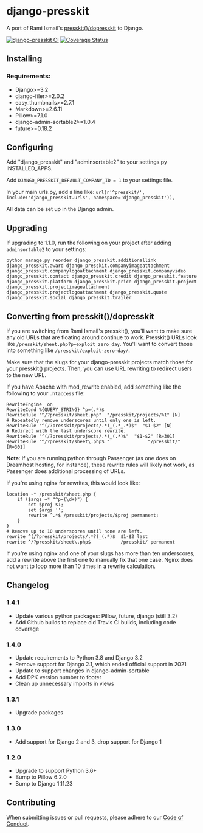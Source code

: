 # django-presskit
A port of Rami Ismail's [presskit()/dopresskit](https://github.com/ramiismail/dopresskit) to Django.

[![django-presskit CI](https://github.com/FutureProofGames/django-presskit/actions/workflows/main.yaml/badge.svg)](https://github.com/FutureProofGames/django-presskit/actions/workflows/main.yaml) [![Coverage Status](https://coveralls.io/repos/github/FutureProofGames/django-presskit/badge.svg?branch=develop)](https://coveralls.io/github/FutureProofGames/django-presskit?branch=develop)

## Installing

### Requirements:

* Django>=3.2
* django-filer>=2.0.2
* easy_thumbnails>=2.7.1
* Markdown>=2.6.11
* Pillow>=7.1.0
* django-admin-sortable2>=1.0.4
* future>=0.18.2

## Configuring

Add "django_presskit" and "adminsortable2" to your settings.py INSTALLED_APPS.

Add `DJANGO_PRESSKIT_DEFAULT_COMPANY_ID = 1` to your settings file.

In your main urls.py, add a line like: `url(r'^presskit/', include('django_presskit.urls', namespace='django_presskit')),`

All data can be set up in the Django admin.

## Upgrading

If upgrading to 1.1.0, run the following on your project after adding `adminsortable2` to your settings:

```
python manage.py reorder django_presskit.additionallink django_presskit.award django_presskit.companyimageattachment django_presskit.companylogoattachment django_presskit.companyvideo django_presskit.contact django_presskit.credit django_presskit.feature django_presskit.platform django_presskit.price django_presskit.project django_presskit.projectimageattachment django_presskit.projectlogoattachment django_presskit.quote django_presskit.social django_presskit.trailer
```

## Converting from presskit()/dopresskit

If you are switching from Rami Ismail's presskit(), you'll want to make sure any old URLs that are floating around continue to work. Presskit() URLs look like `/presskit/sheet.php?p=exploit_zero_day`. You'll want to convert those into something like `/presskit/exploit-zero-day/`.

Make sure that the slugs for your django-presskit projects match those for your presskit() projects. Then, you can use URL rewriting to redirect users to the new URL.

If you have Apache with mod_rewrite enabled, add something like the following to your `.htaccess` file:

```
RewriteEngine  on
RewriteCond %{QUERY_STRING} ^p=(.*)$
RewriteRule "^/?presskit/sheet.php"  "/presskit/projects/%1" [N]
# Repeatedly remove underscores until only one is left.
RewriteRule "^(/?presskit/projects/.*)_(.*_.*)$"  "$1-$2" [N]
# Redirect with the last underscore rewrite.
RewriteRule "^(/?presskit/projects/.*)_(.*)$"  "$1-$2" [R=301]
RewriteRule "^/?presskit/sheet\.php$ "              "/presskit/" [R=301]
```

**Note**: If you are running python through Passenger (as one does on Dreamhost hosting, for instance), these rewrite rules will likely not work, as Passenger does additional processing of URLs.

If you're using nginx for rewrites, this would look like:

```
location ~* /presskit/sheet.php {
    if ($args ~* "^p=(\d+)") {
        set $proj $1;
        set $args '';
        rewrite ^.*$ /presskit/projects/$proj permanent;
    }
}
# Remove up to 10 underscores until none are left.
rewrite ^(/?presskit/projects/.*?)_(.*)$  $1-$2 last
rewrite ^/?presskit/sheet\.php$           /presskit/ permanent
```
If you're using nginx and one of your slugs has more than ten underscores, add a rewrite above the first one to manually fix that one case. Nginx does not want to loop more than 10 times in a rewrite calculation.


## Changelog

### 1.4.1

* Update various python packages: Pillow, future, django (still 3.2)
* Add Github builds to replace old Travis CI builds, including code coverage

### 1.4.0
* Update requirements to Python 3.8 and Django 3.2
* Remove support for Django 2.1, which ended official support in 2021
* Update to support changes in django-admin-sortable
* Add DPK version number to footer
* Clean up unnecessary imports in views

### 1.3.1
* Upgrade packages

### 1.3.0

* Add support for Django 2 and 3, drop support for Django 1

### 1.2.0

* Upgrade to support Python 3.6+
* Bump to Pillow 6.2.0
* Bump to Django 1.11.23

## Contributing

When submitting issues or pull requests, please adhere to our [Code of Conduct](CODE_OF_CONDUCT.md).

